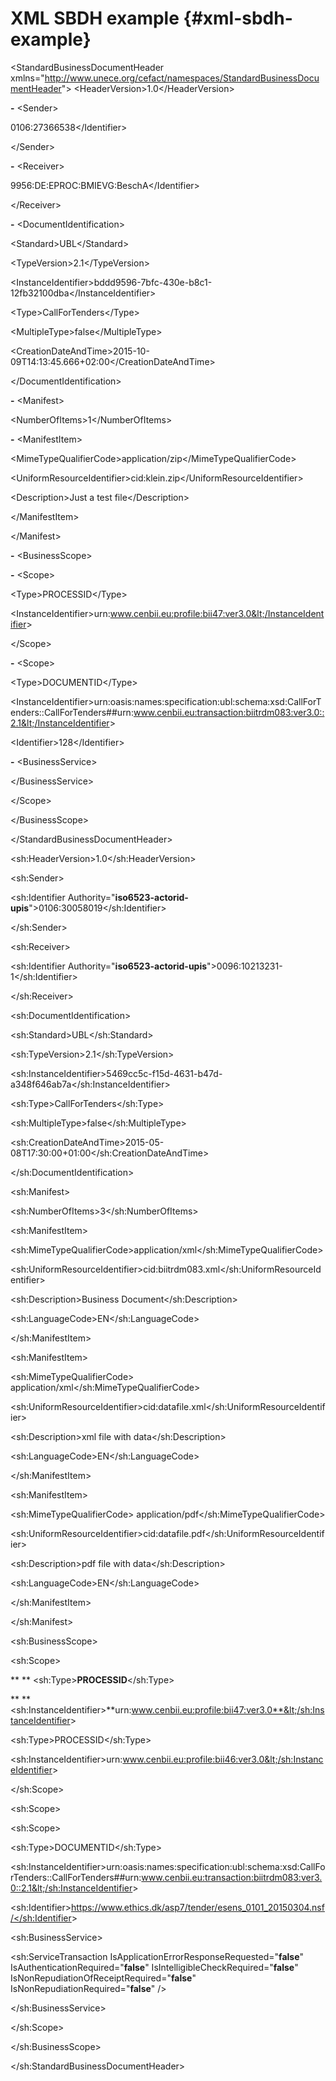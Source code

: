 # XML SBDH example {#xml-sbdh-example}

<?xml version="1.0" encoding="UTF-8" standalone="yes" ?>

&lt;StandardBusinessDocumentHeader xmlns="http://www.unece.org/cefact/namespaces/StandardBusinessDocumentHeader"&gt;  &lt;HeaderVersion&gt;1.0&lt;/HeaderVersion&gt;

**-** &lt;Sender&gt;

  <Identifier Authority="**iso6523-actorid-upis**">0106:27366538&lt;/Identifier&gt;

  &lt;/Sender&gt;

**-** &lt;Receiver&gt;

  <Identifier Authority="**iso6523-actorid-upis**">9956:DE:EPROC:BMIEVG:BeschA&lt;/Identifier&gt;

  &lt;/Receiver&gt;

**-** &lt;DocumentIdentification&gt;

  &lt;Standard&gt;UBL&lt;/Standard&gt;

  &lt;TypeVersion&gt;2.1&lt;/TypeVersion&gt;

  &lt;InstanceIdentifier&gt;bddd9596-7bfc-430e-b8c1-12fb32100dba&lt;/InstanceIdentifier&gt;

  &lt;Type&gt;CallForTenders&lt;/Type&gt;

  &lt;MultipleType&gt;false&lt;/MultipleType&gt;

  &lt;CreationDateAndTime&gt;2015-10-09T14:13:45.666+02:00&lt;/CreationDateAndTime&gt;

  &lt;/DocumentIdentification&gt;

**-** &lt;Manifest&gt;

  &lt;NumberOfItems&gt;1&lt;/NumberOfItems&gt;

**-** &lt;ManifestItem&gt;

  &lt;MimeTypeQualifierCode&gt;application/zip&lt;/MimeTypeQualifierCode&gt;

  &lt;UniformResourceIdentifier&gt;cid:klein.zip&lt;/UniformResourceIdentifier&gt;

  &lt;Description&gt;Just a test file&lt;/Description&gt;

  &lt;/ManifestItem&gt;

  &lt;/Manifest&gt;

**-** &lt;BusinessScope&gt;

**-** &lt;Scope&gt;

  &lt;Type&gt;PROCESSID&lt;/Type&gt;

  &lt;InstanceIdentifier&gt;urn:www.cenbii.eu:profile:bii47:ver3.0&lt;/InstanceIdentifier&gt;

  &lt;/Scope&gt;

**-** &lt;Scope&gt;

  &lt;Type&gt;DOCUMENTID&lt;/Type&gt;

  &lt;InstanceIdentifier&gt;urn:oasis:names:specification:ubl:schema:xsd:CallForTenders::CallForTenders##urn:www.cenbii.eu:transaction:biitrdm083:ver3.0::2.1&lt;/InstanceIdentifier&gt;

  &lt;Identifier&gt;128&lt;/Identifier&gt;

**-** &lt;BusinessService&gt;

  <ServiceTransaction IsApplicationErrorResponseRequested="**false**" IsIntelligibleCheckRequired="**false**" IsNonRepudiationOfReceiptRequired="**false**" IsAuthenticationRequired="**false**" IsNonRepudiationRequired="**false**" />

  &lt;/BusinessService&gt;

  &lt;/Scope&gt;

  &lt;/BusinessScope&gt;

  &lt;/StandardBusinessDocumentHeader&gt;

  &lt;sh:HeaderVersion&gt;1.0&lt;/sh:HeaderVersion&gt;

&lt;sh:Sender&gt;

  <sh:Identifier Authority="**iso6523-actorid-upis**">0106:30058019&lt;/sh:Identifier&gt;

&lt;/sh:Sender&gt;

&lt;sh:Receiver&gt;

  <sh:Identifier Authority="**iso6523-actorid-upis**">0096:10213231-1&lt;/sh:Identifier&gt;

  &lt;/sh:Receiver&gt;

&lt;sh:DocumentIdentification&gt;

  &lt;sh:Standard&gt;UBL&lt;/sh:Standard&gt;

  &lt;sh:TypeVersion&gt;2.1&lt;/sh:TypeVersion&gt;

  &lt;sh:InstanceIdentifier&gt;5469cc5c-f15d-4631-b47d-a348f646ab7a&lt;/sh:InstanceIdentifier&gt;

  &lt;sh:Type&gt;CallForTenders&lt;/sh:Type&gt;

  &lt;sh:MultipleType&gt;false&lt;/sh:MultipleType&gt;

  &lt;sh:CreationDateAndTime&gt;2015-05-08T17:30:00+01:00&lt;/sh:CreationDateAndTime&gt;

&lt;/sh:DocumentIdentification&gt;

&lt;sh:Manifest&gt;

  &lt;sh:NumberOfItems&gt;3&lt;/sh:NumberOfItems&gt;

&lt;sh:ManifestItem&gt;

  &lt;sh:MimeTypeQualifierCode&gt;application/xml&lt;/sh:MimeTypeQualifierCode&gt;

  &lt;sh:UniformResourceIdentifier&gt;cid:biitrdm083.xml&lt;/sh:UniformResourceIdentifier&gt;

  &lt;sh:Description&gt;Business Document&lt;/sh:Description&gt;

  &lt;sh:LanguageCode&gt;EN&lt;/sh:LanguageCode&gt;

&lt;/sh:ManifestItem&gt;

&lt;sh:ManifestItem&gt;

  &lt;sh:MimeTypeQualifierCode&gt; application/xml&lt;/sh:MimeTypeQualifierCode&gt;

  &lt;sh:UniformResourceIdentifier&gt;cid:datafile.xml&lt;/sh:UniformResourceIdentifier&gt;

  &lt;sh:Description&gt;xml file with data&lt;/sh:Description&gt;

  &lt;sh:LanguageCode&gt;EN&lt;/sh:LanguageCode&gt;

&lt;/sh:ManifestItem&gt;

&lt;sh:ManifestItem&gt;

  &lt;sh:MimeTypeQualifierCode&gt; application/pdf&lt;/sh:MimeTypeQualifierCode&gt;

  &lt;sh:UniformResourceIdentifier&gt;cid:datafile.pdf&lt;/sh:UniformResourceIdentifier&gt;

  &lt;sh:Description&gt;pdf file with data&lt;/sh:Description&gt;

  &lt;sh:LanguageCode&gt;EN&lt;/sh:LanguageCode&gt;

&lt;/sh:ManifestItem&gt;

 &lt;/sh:Manifest&gt;

&lt;sh:BusinessScope&gt;

&lt;sh:Scope&gt;

** ** &lt;sh:Type&gt;**PROCESSID**&lt;/sh:Type&gt;

** ** &lt;sh:InstanceIdentifier&gt;**urn:www.cenbii.eu:profile:bii47:ver3.0**&lt;/sh:InstanceIdentifier&gt;

  &lt;sh:Type&gt;PROCESSID&lt;/sh:Type&gt;

  &lt;sh:InstanceIdentifier&gt;urn:www.cenbii.eu:profile:bii46:ver3.0&lt;/sh:InstanceIdentifier&gt;

  &lt;/sh:Scope&gt;

&lt;sh:Scope&gt;

&lt;sh:Scope&gt;

 &lt;sh:Type&gt;DOCUMENTID&lt;/sh:Type&gt;

 &lt;sh:InstanceIdentifier&gt;urn:oasis:names:specification:ubl:schema:xsd:CallForTenders::CallForTenders##urn:www.cenbii.eu:transaction:biitrdm083:ver3.0::2.1&lt;/sh:InstanceIdentifier&gt;

  &lt;sh:Identifier&gt;[https://www.ethics.dk/asp7/tender/esens_0101_20150304.nsf/</sh:Identifier](https://www.ethics.dk/asp7/tender/esens_0101_20150304.nsf/%3C/sh:Identifier)>

&lt;sh:BusinessService&gt;

  <sh:ServiceTransaction IsApplicationErrorResponseRequested="**false**" IsAuthenticationRequired="**false**" IsIntelligibleCheckRequired="**false**" IsNonRepudiationOfReceiptRequired="**false**" IsNonRepudiationRequired="**false**" />

&lt;/sh:BusinessService&gt;

&lt;/sh:Scope&gt;

  &lt;/sh:BusinessScope&gt;

  &lt;/sh:StandardBusinessDocumentHeader&gt;